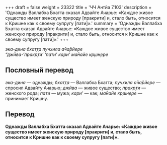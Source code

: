 +++
draft = false
weight = 23322
title = 'ЧЧ Антйа 7.103'
description = 'Однажды Валлабха Бхатта сказал Адвайте Ачарье: «Каждое живое существо имеет женскую природу [пракрити] и, стало быть, относится к Кришне как к своему супругу [пати]».'
summary = 'Однажды Валлабха Бхатта сказал Адвайте Ачарье: «Каждое живое существо имеет женскую природу [пракрити] и, стало быть, относится к Кришне как к своему супругу [пати]».'
+++

_эка-дина бхат̣т̣а пучхила а̄ча̄рйере  
“джӣва-‘пракр̣ти’ ‘пати’ кари’ ма̄найе кр̣шн̣ере_

## Пословный перевод

_эка_\-_дина_ — однажды; _бхат̣т̣а_ — Валлабха Бхатта; _пучхила_ _а̄ча̄рйере_ — спросил Адвайту Ачарью; _джӣва_ — живое существо; _пракр̣ти_ — женского рода; _пати_ — мужа; _кари’_ — как; _ма̄найе_ _кр̣шн̣ере_ — принимает Кришну.

## Перевод

**Однажды Валлабха Бхатта сказал Адвайте Ачарье: «Каждое живое существо имеет женскую природу \[пракрити\] и, стало быть, относится к Кришне как к своему супругу \[пати\]».**
